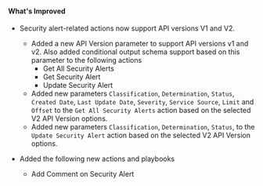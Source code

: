 #### What's Improved
- Security alert-related actions now support API versions V1 and V2.
  - Added a new API Version parameter to support API versions v1 and v2. Also added conditional output schema support based on this parameter to the following actions
     - Get All Security Alerts
     - Get Security Alert
     - Update Security Alert
  - Added new parameters `Classification`, `Determination`, `Status`, `Created Date`, `Last Update Date`, `Severity`, `Service Source`, `Limit` and `Offset` to the `Get All Security Alerts` action based on the selected V2 API Version options.
  - Added new parameters `Classification`, `Determination`, `Status`,  to the `Update Security Alert` action based on the selected V2 API Version options.

- Added the following new actions and playbooks
  - Add Comment on Security Alert

